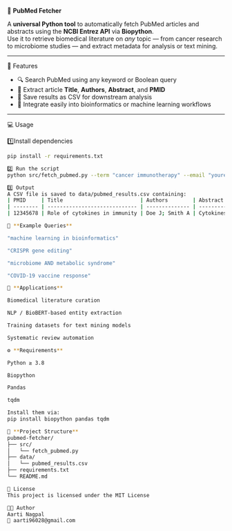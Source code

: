 
 🧬 **PubMed Fetcher**

A **universal Python tool** to automatically fetch PubMed articles and abstracts using the **NCBI Entrez API** via **Biopython**.  
Use it to retrieve biomedical literature on *any* topic — from cancer research to microbiome studies — and extract metadata for analysis or text mining.

---

🚀 Features
- 🔍 Search PubMed using any keyword or Boolean query  
- 🧠 Extract article **Title**, **Authors**, **Abstract**, and **PMID**  
- 💾 Save results as CSV for downstream analysis  
- 🧩 Integrate easily into bioinformatics or machine learning workflows  

---

💻 Usage

1️⃣Install dependencies
```bash
pip install -r requirements.txt

2️⃣ Run the script
python src/fetch_pubmed.py --term "cancer immunotherapy" --email "youremail@example.com" --retmax 10

3️⃣ Output
A CSV file is saved to data/pubmed_results.csv containing:
| PMID     | Title                         | Authors        | Abstract                         |
| -------- | ----------------------------- | -------------- | -------------------------------- |
| 12345678 | Role of cytokines in immunity | Doe J; Smith A | Cytokines play a key role in ... |

🧠 **Example Queries**

"machine learning in bioinformatics"

"CRISPR gene editing"

"microbiome AND metabolic syndrome"

"COVID-19 vaccine response"

🧪 **Applications**

Biomedical literature curation

NLP / BioBERT-based entity extraction

Training datasets for text mining models

Systematic review automation

⚙️ **Requirements**

Python ≥ 3.8

Biopython

Pandas

tqdm

Install them via:
pip install biopython pandas tqdm

🧩 **Project Structure**
pubmed-fetcher/
├── src/
│   └── fetch_pubmed.py
├── data/
│   └── pubmed_results.csv
├── requirements.txt
└── README.md

📄 License
This project is licensed under the MIT License

👩‍🔬 Author
Aarti Nagpal
📧 aarti96028@gmail.com
